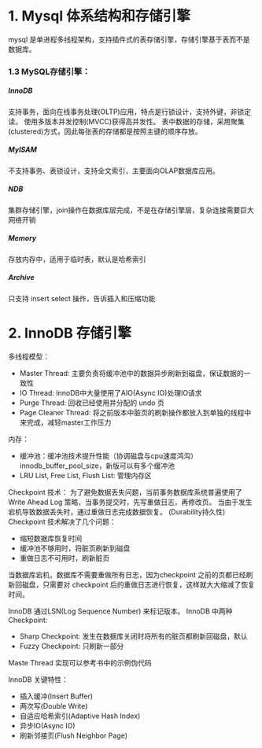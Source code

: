 # 1. Mysql 体系结构和存储引擎

 mysql 是单进程多线程架构，支持插件式的表存储引擎，存储引擎基于表而不是数据库。

### 1.3 MySQL存储引擎：

##### InnoDB
支持事务，面向在线事务处理(OLTP)应用，特点是行锁设计，支持外键，非锁定读。
使用多版本并发控制(MVCC)获得高并发性。
表中数据的存储，采用聚集(clustered)方式，因此每张表的存储都是按照主键的顺序存放。

##### MyISAM
不支持事务、表锁设计，支持全文索引，主要面向OLAP数据库应用。

##### NDB
集群存储引擎，join操作在数据库层完成，不是在存储引擎层，复杂连接需要巨大网络开销

##### Memory
存放内存中，适用于临时表，默认是哈希索引

##### Archive
只支持 insert select 操作，告诉插入和压缩功能


# 2. InnoDB 存储引擎

多线程模型：

- Master Thread: 主要负责将缓冲池中的数据异步刷新到磁盘，保证数据的一致性
- IO Thread: InnoDB中大量使用了AIO(Async IO)处理IO请求
- Purge Thread: 回收已经使用并分配的 undo 页
- Page Cleaner Thread: 将之前版本中脏页的刷新操作都放入到单独的线程中来完成，减轻master工作压力

内存：

- 缓冲池：缓冲池技术提升性能（协调磁盘与cpu速度鸿沟） innodb_buffer_pool_size，新版可以有多个缓冲池
- LRU List, Free List, Flush List: 管理内存区

Checkpoint 技术：
为了避免数据丢失问题，当前事务数据库系统普遍使用了Write Ahead Log 策略，当事务提交时，先写重做日志，再修改页。
当由于发生宕机导致数据丢失时，通过重做日志完成数据恢复。 (Durability持久性)
Checkpoint 技术解决了几个问题：

- 缩短数据库恢复时间
- 缓冲池不够用时，将脏页刷新到磁盘
- 重做日志不可用时，刷新脏页

当数据库宕机，数据库不需要重做所有日志，因为checkpoint 之前的页都已经刷新回磁盘，只需要对 checkpoint
后的重做日志进行恢复，这样就大大缩减了恢复时间。

InnoDB 通过LSN(Log Sequence Number) 来标记版本。
InnoDB 中两种Checkpoint:

- Sharp Checkpoint: 发生在数据库关闭时将所有的脏页都刷新回磁盘，默认
- Fuzzy Checkpoint: 只刷新一部分

Maste Thread 实现可以参考书中的示例伪代码

InnoDB 关键特性：

- 插入缓冲(Insert Buffer)
- 两次写(Double Write)
- 自适应哈希索引(Adaptive Hash Index)
- 异步IO(Async IO)
- 刷新邻接页(Flush Neighbor Page)
